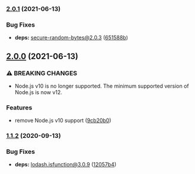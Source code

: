 ### [2.0.1](https://github.com/KenanY/find-prime/compare/2.0.0...2.0.1) (2021-06-13)


### Bug Fixes

* **deps:** secure-random-bytes@2.0.3 ([651588b](https://github.com/KenanY/find-prime/commit/651588b769bb39dc8d7cf76083afa1abec6e17c5))

## [2.0.0](https://github.com/KenanY/find-prime/compare/1.1.2...2.0.0) (2021-06-13)


### ⚠ BREAKING CHANGES

* Node.js v10 is no longer supported. The minimum
supported version of Node.js is now v12.

### Features

* remove Node.js v10 support ([9cb20b0](https://github.com/KenanY/find-prime/commit/9cb20b0d5d934d08ef06a4467fe8c0ad9fe65574))

### [1.1.2](https://github.com/KenanY/find-prime/compare/1.1.1...1.1.2) (2020-09-13)


### Bug Fixes

* **deps:** lodash.isfunction@3.0.9 ([12057b4](https://github.com/KenanY/find-prime/commit/12057b4679fe288b8cf2d3e25695de41e34b0f6a))

